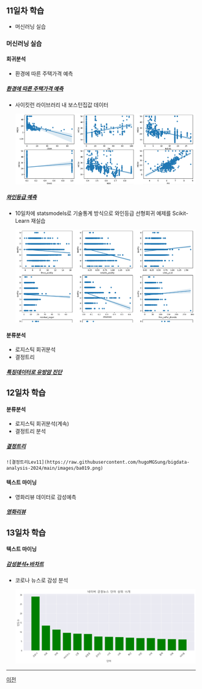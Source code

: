 ## 11일차 학습
- 머신러닝 실습

### 머신러닝 실습

#### 회귀분석
- 환경에 따른 주택가격 예측

##### [환경에 따른 주택가격 예측](https://github.com/hugoMGSung/bigdata-analysis-2024/blob/main/day11/da23_%EB%B3%B4%EC%8A%A4%ED%84%B4%EC%A3%BC%ED%83%9D%EA%B0%80%EA%B2%A9_%ED%9A%8C%EA%B7%80%EB%B6%84%EC%84%9D.ipynb)
- 사이킷런 라이브러리 내 보스턴집값 데이터

    ![결과산점도](https://raw.githubusercontent.com/hugoMGSung/bigdata-analysis-2024/main/images/ba016.png)

##### [와인등급 예측](https://github.com/hugoMGSung/bigdata-analysis-2024/blob/main/day11/da24_%EC%99%80%EC%9D%B8%ED%92%88%EC%A7%88%EB%93%B1%EA%B8%89_%ED%9A%8C%EA%B7%80%EB%B6%84%EC%84%9D.ipynb)
- 10일차에 statsmodels로 기술통계 방식으로 와인등급 선형회귀 예제를 Scikit-Learn 재실습

    ![결과산점도](https://raw.githubusercontent.com/hugoMGSung/bigdata-analysis-2024/main/images/ba015.png)

#### 분류분석
- 로지스틱 회귀분석
- 결정트리

##### [특징데이터로 유방암 진단](https://github.com/hugoMGSung/bigdata-analysis-2024/blob/main/day11/da25_%EC%9C%A0%EB%B0%A9%EC%95%94%EC%A7%84%EB%8B%A8_%EB%A1%9C%EC%A7%80%EC%8A%A4%ED%8B%B1%ED%9A%8C%EA%B7%80%EB%B6%84%EC%84%9D.ipynb)

## 12일차 학습

#### 분류분석
- 로지스틱 회귀분석(계속)
- 결정트리 분석

##### [결정트리](https://github.com/hugoMGSung/bigdata-analysis-2024/blob/main/day12/da27_%EA%B2%B0%EC%A0%95%ED%8A%B8%EB%A6%AC_%EB%B6%84%EC%84%9D.ipynb)

    ![결정트리Lev11](https://raw.githubusercontent.com/hugoMGSung/bigdata-analysis-2024/main/images/ba019.png)

#### 텍스트 마이닝
- 영화리뷰 데이터로 감성예측

##### [영화리뷰](https://github.com/hugoMGSung/bigdata-analysis-2024/blob/main/day12/da28_%EC%98%81%ED%99%94%EB%A6%AC%EB%B7%B0%EB%8D%B0%EC%9D%B4%ED%84%B0%EB%A1%9C_%EA%B0%90%EC%84%B1%EC%98%88%EC%B8%A1.ipynb)

## 13일차 학습

#### 텍스트 마이닝

##### [감성분석+바차트](https://github.com/hugoMGSung/bigdata-analysis-2024/blob/main/day13/da29_%EB%84%A4%EC%9D%B4%EB%B2%84%EB%89%B4%EC%8A%A4_%EA%B0%90%EC%84%B1%EB%B6%84%EC%84%9D.ipynb)
- 코로나 뉴스로 감성 분석

    ![긍정뉴스바차트](https://raw.githubusercontent.com/hugoMGSung/bigdata-analysis-2024/main/images/ba020.png)


---
[이전](https://github.com/hugoMGSung/bigdata-analysis-2024/tree/main)